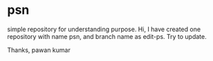 # psn
simple repository for understanding purpose.
Hi,
I have created one repository with name psn, and branch name as edit-ps. Try to update.

Thanks,
pawan kumar
